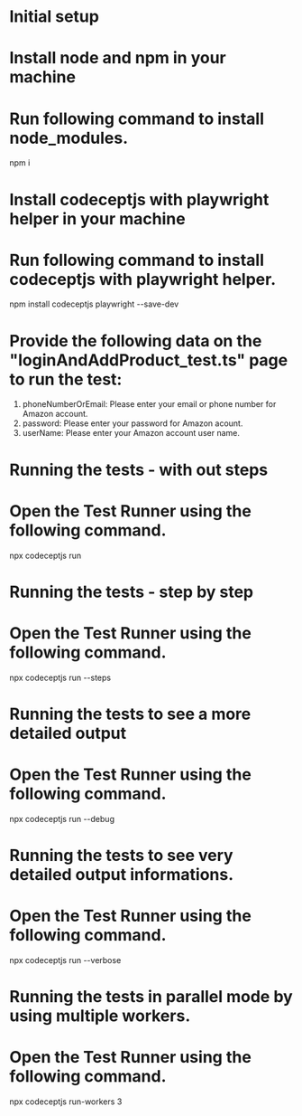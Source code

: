 # Initial setup

# Install node and npm in your machine
# Run following command to install node_modules. 
npm i 

# Install codeceptjs with playwright helper in your machine
# Run following command to install codeceptjs with playwright helper.
npm install codeceptjs playwright --save-dev

# Provide the following data on the "loginAndAddProduct_test.ts" page to run the test:
1. phoneNumberOrEmail: Please enter your email or phone number for Amazon account.
2. password: Please enter your password for Amazon acount.
3. userName: Please enter your Amazon account user name.

# Running the tests - with out steps
# Open the Test Runner using the following command.
npx codeceptjs run

# Running the tests - step by step
# Open the Test Runner using the following command.
npx codeceptjs run --steps

# Running the tests to see a more detailed output
# Open the Test Runner using the following command.
npx codeceptjs run --debug

# Running the tests to see very detailed output informations.
# Open the Test Runner using the following command.
npx codeceptjs run --verbose

# Running the tests in parallel mode by using multiple workers.
# Open the Test Runner using the following command.
npx codeceptjs run-workers 3